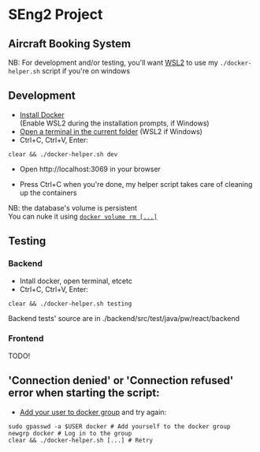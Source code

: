 # SEng2 Project
## Aircraft Booking System
NB: For development and/or testing, you'll want [WSL2](https://learn.microsoft.com/en-us/windows/wsl/install) to use my `./docker-helper.sh` script if you're on windows

## Development
- [Install Docker](https://docs.docker.com/get-docker/)  
(Enable WSL2 during the installation prompts, if Windows)
- [Open a terminal in the current folder](https://www.google.com/search?q=how+to+open+a+terminal+in+current+folder) (WSL2 if Windows)
- Ctrl+C, Ctrl+V, Enter:
```
clear && ./docker-helper.sh dev
```

- Open http://localhost:3069 in your browser

- Press Ctrl+C when you're done, my helper script takes care of cleaning up the containers

NB: the database's volume is persistent  
You can nuke it using [`docker volume rm [...]`](https://docs.docker.com/engine/reference/commandline/volume_rm/#description)

## Testing
### Backend
- Intall docker, open terminal, etcetc
- Ctrl+C, Ctrl+V, Enter:
```
clear && ./docker-helper.sh testing
```

Backend tests' source are in ./backend/src/test/java/pw/react/backend

### Frontend
TODO!

## 'Connection denied' or 'Connection refused' error when starting the script:
- [Add your user to docker group](https://stackoverflow.com/a/65240108) and try again:
```
sudo gpasswd -a $USER docker # Add yourself to the docker group
newgrp docker # Log in to the group
clear && ./docker-helper.sh [...] # Retry
```

